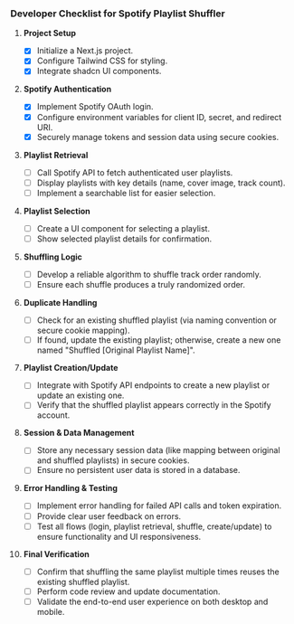 ### Developer Checklist for Spotify Playlist Shuffler

1. **Project Setup**

    - [x] Initialize a Next.js project.
    - [x] Configure Tailwind CSS for styling.
    - [x] Integrate shadcn UI components.

2. **Spotify Authentication**

    - [x] Implement Spotify OAuth login.
    - [x] Configure environment variables for client ID, secret, and redirect URI.
    - [x] Securely manage tokens and session data using secure cookies.

3. **Playlist Retrieval**

    - [ ] Call Spotify API to fetch authenticated user playlists.
    - [ ] Display playlists with key details (name, cover image, track count).
    - [ ] Implement a searchable list for easier selection.

4. **Playlist Selection**

    - [ ] Create a UI component for selecting a playlist.
    - [ ] Show selected playlist details for confirmation.

5. **Shuffling Logic**

    - [ ] Develop a reliable algorithm to shuffle track order randomly.
    - [ ] Ensure each shuffle produces a truly randomized order.

6. **Duplicate Handling**

    - [ ] Check for an existing shuffled playlist (via naming convention or secure cookie mapping).
    - [ ] If found, update the existing playlist; otherwise, create a new one named "Shuffled [Original Playlist Name]".

7. **Playlist Creation/Update**

    - [ ] Integrate with Spotify API endpoints to create a new playlist or update an existing one.
    - [ ] Verify that the shuffled playlist appears correctly in the Spotify account.

8. **Session & Data Management**

    - [ ] Store any necessary session data (like mapping between original and shuffled playlists) in secure cookies.
    - [ ] Ensure no persistent user data is stored in a database.

9. **Error Handling & Testing**

    - [ ] Implement error handling for failed API calls and token expiration.
    - [ ] Provide clear user feedback on errors.
    - [ ] Test all flows (login, playlist retrieval, shuffle, create/update) to ensure functionality and UI responsiveness.

10. **Final Verification**
    - [ ] Confirm that shuffling the same playlist multiple times reuses the existing shuffled playlist.
    - [ ] Perform code review and update documentation.
    - [ ] Validate the end-to-end user experience on both desktop and mobile.
